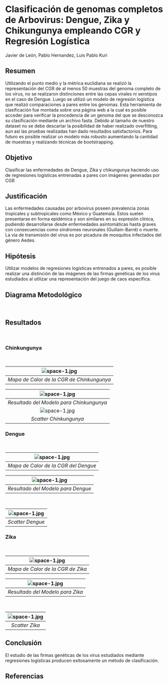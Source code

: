 <h1>
Clasificación de genomas completos de Arbovirus: Dengue, Zika y Chikungunya empleando CGR y Regresión Logística
</h1>

Javier de León, Pablo Hernandez, Luis Pablo Kuri



<h2> Resumen
</h2>
<p>Utilizando el punto medio y la métrica euclidiana se realizó la representación del CGR de al menos 50 muestras del genoma completo de los virus, no se realizaron distinciones entre las cepas virales ni serotipos en el caso de Dengue. Luego se utilizó un modelo de regresión logística que realizó comparaciones a pares entre los genomas. Esta herramienta de clasificación fue montada sobre una página web a la cual es posible acceder para verificar la procedencia de un genoma del que se desconozca su clasificación mediante un archivo fasta. Debido al tamaño de nuestro dataset no se debe descartar la posibilidad de haber realizado overfitting, aun así las pruebas realizadas han dado resultados satisfactorios. Para futuro es posible realizar un modelo más robusto aumentando la cantidad de muestras y realizando técnicas de bootstrapping.

</p>

<h2> Objetivo
</h2>
<p> Clasificar las enfermedades de Dengue, Zika y chikungunya haciendo uso de regresiones logísticas entrenadas a pares con imágenes generadas por CGR
</p>

<h2> Justificación
</h2>
Las enfermedades causadas por arbovirus poseen prevalencia zonas tropicales y subtropicales como México y Guatemala. Estos suelen presentarse en forma epidémica y son similares en su expresión clínica, pudiendo desarrollarse desde enfermedades asintomáticas hasta graves con consecuencias como síndromes neuronales (Guillain-Barré) o muerte. La vía de transmisión del virus es por picadura de mosquitos infectados del género Aedes.

<h2> Hipótesis
</h2>
<p> Utilizar modelos de regresiones logísticas entrenados a pares, es posible realizar una distinción de las imágenes de las firmas genéticas de los virus estudiados al utilizar una representación del juego de caos específica.

</p>
<h2> Diagrama Metodológico
</h2>
 <br />


<h2> Resultados
</h2>
 <br />
<h3> Chinkungunya
</h3>
 <br />

| ![space-1.jpg](https://github.com/pablunsky/gc-proyecto/blob/master/New%20folder%20(6)/CHIKUNGUNYA-nuccoreEU372006.1.fasta.jpg) | 
|:--:| 
| *Mapa de Calor de la CGR de Chinkungunya* |
    
| ![space-1.jpg](https://github.com/pablunsky/gc-proyecto/blob/master/New%20folder%20(6)/REGRESION%20CHIKUNGUNYA.png) | 
|:--:| 
| *Resultado del Modelo para Chinkungunya* |
| ![space-1.jpg](https://github.com/pablunsky/gc-proyecto/blob/master/New%20folder%20(6)/SCATTER%20CHIKUNGUNYA.png) | 
|*Scatter Chinkungunya*| 



 
<h3> Dengue
</h3>
 <br />

| ![space-1.jpg](https://github.com/pablunsky/gc-proyecto/blob/master/New%20folder%20(6)/DENGUE-nuccoreAF309641.1.fasta.jpg) | 
|:--:| 
| *Mapa de Calor de la CGR del Dengue* |

     
     
| ![space-1.jpg](https://github.com/pablunsky/gc-proyecto/blob/master/New%20folder%20(6)/REGRESION%20DENGUE.png) | 
|:--:| 
| *Resultado del Modelo para Dengue* |
<br />
 
| ![space-1.jpg](https://github.com/pablunsky/gc-proyecto/blob/master/New%20folder%20(6)/SCATTER%20DENGUE.png) | 
|:--:| 
| *Scatter Dengue* |

<h3> Zika
</h3>
 <br />

| ![space-1.jpg](https://github.com/pablunsky/gc-proyecto/blob/master/New%20folder%20(6)/DENGUE-nuccoreAF309641.1.fasta.jpg) | 
|:--:| 
| *Mapa de Calor de la CGR de Zika* |
     
| ![space-1.jpg](https://github.com/pablunsky/gc-proyecto/blob/master/New%20folder%20(6)/REGRESION%20ZIKA.png) | 
|:--:| 
| *Resultado del Modelo para Zika* |

<br />

| ![space-1.jpg](https://github.com/pablunsky/gc-proyecto/blob/master/New%20folder%20(6)/SCATTER%20ZIKA.png) | 
|:--:| 
| *Scatter Zika* |


<h2> Conclusión
</h2>


<p> El estudio de las firmas genéticas de los virus estudiados mediante regresiones logísticas producen exitosamente un método de clasificación.

</p>


<h2> Referencias
</h2>











